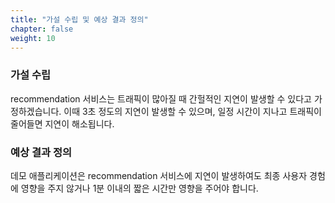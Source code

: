 ```yaml
---
title: "가설 수립 및 예상 결과 정의"
chapter: false
weight: 10
---
```


### 가설 수립
recommendation 서비스는 트래픽이 많아질 때 간헐적인 지연이 발생할 수 있다고 가정하겠습니다. 이때 3초 정도의 지연이 발생할 수 있으며, 일정 시간이 지나고 트래픽이 줄어들면 지연이 해소됩니다.

### 예상 결과 정의
데모 애플리케이션은 recommendation 서비스에 지연이 발생하여도 최종 사용자 경험에 영향을 주지 않거나 1분 이내의 짧은 시간만 영향을 주어야 합니다.
